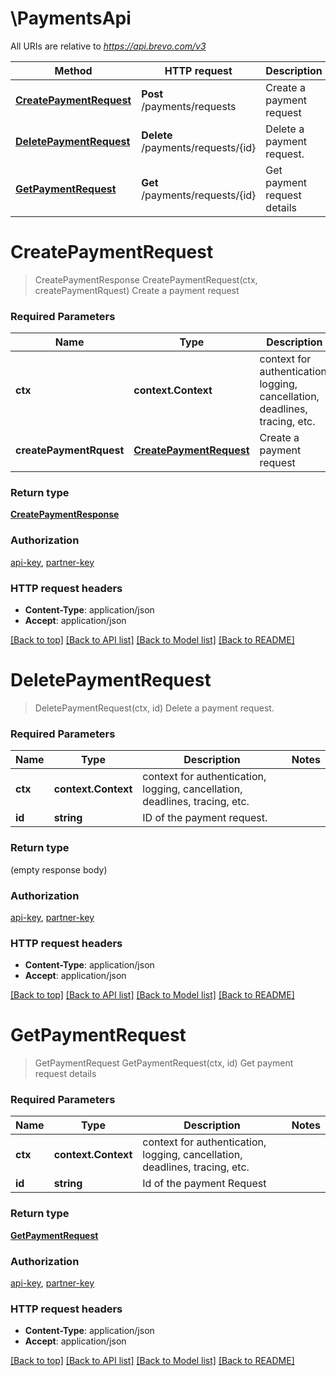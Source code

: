 # \PaymentsApi

All URIs are relative to *https://api.brevo.com/v3*

Method | HTTP request | Description
------------- | ------------- | -------------
[**CreatePaymentRequest**](PaymentsApi.md#CreatePaymentRequest) | **Post** /payments/requests | Create a payment request
[**DeletePaymentRequest**](PaymentsApi.md#DeletePaymentRequest) | **Delete** /payments/requests/{id} | Delete a payment request.
[**GetPaymentRequest**](PaymentsApi.md#GetPaymentRequest) | **Get** /payments/requests/{id} | Get payment request details


# **CreatePaymentRequest**
> CreatePaymentResponse CreatePaymentRequest(ctx, createPaymentRquest)
Create a payment request

### Required Parameters

Name | Type | Description  | Notes
------------- | ------------- | ------------- | -------------
 **ctx** | **context.Context** | context for authentication, logging, cancellation, deadlines, tracing, etc.
  **createPaymentRquest** | [**CreatePaymentRequest**](CreatePaymentRequest.md)| Create a payment request  | 

### Return type

[**CreatePaymentResponse**](createPaymentResponse.md)

### Authorization

[api-key](../README.md#api-key), [partner-key](../README.md#partner-key)

### HTTP request headers

 - **Content-Type**: application/json
 - **Accept**: application/json

[[Back to top]](#) [[Back to API list]](../README.md#documentation-for-api-endpoints) [[Back to Model list]](../README.md#documentation-for-models) [[Back to README]](../README.md)

# **DeletePaymentRequest**
> DeletePaymentRequest(ctx, id)
Delete a payment request.

### Required Parameters

Name | Type | Description  | Notes
------------- | ------------- | ------------- | -------------
 **ctx** | **context.Context** | context for authentication, logging, cancellation, deadlines, tracing, etc.
  **id** | **string**| ID of the payment request. | 

### Return type

 (empty response body)

### Authorization

[api-key](../README.md#api-key), [partner-key](../README.md#partner-key)

### HTTP request headers

 - **Content-Type**: application/json
 - **Accept**: application/json

[[Back to top]](#) [[Back to API list]](../README.md#documentation-for-api-endpoints) [[Back to Model list]](../README.md#documentation-for-models) [[Back to README]](../README.md)

# **GetPaymentRequest**
> GetPaymentRequest GetPaymentRequest(ctx, id)
Get payment request details

### Required Parameters

Name | Type | Description  | Notes
------------- | ------------- | ------------- | -------------
 **ctx** | **context.Context** | context for authentication, logging, cancellation, deadlines, tracing, etc.
  **id** | **string**| Id of the payment Request | 

### Return type

[**GetPaymentRequest**](getPaymentRequest.md)

### Authorization

[api-key](../README.md#api-key), [partner-key](../README.md#partner-key)

### HTTP request headers

 - **Content-Type**: application/json
 - **Accept**: application/json

[[Back to top]](#) [[Back to API list]](../README.md#documentation-for-api-endpoints) [[Back to Model list]](../README.md#documentation-for-models) [[Back to README]](../README.md)

